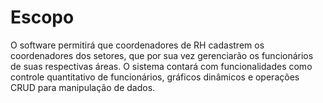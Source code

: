 <h1><strong>Escopo</strong></h1>
<p>O software permitirá que coordenadores de RH cadastrem os coordenadores dos setores,
que por sua vez gerenciarão os funcionários de suas respectivas áreas. O sistema contará com
funcionalidades como controle quantitativo de funcionários, gráficos dinâmicos e operações CRUD
para manipulação de dados.</p>
